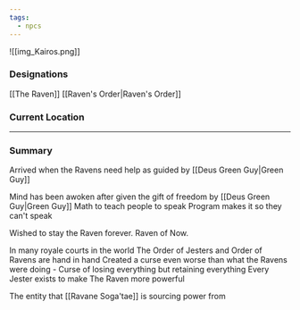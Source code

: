 ```yaml
---
tags:
  - npcs
---
```

![[img_Kairos.png]]

### Designations
[[The Raven]]
[[Raven's Order|Raven's Order]]

### Current Location


___
### Summary
Arrived when the Ravens need help as guided by [[Deus Green Guy|Green Guy]]

Mind has been awoken after given the gift of freedom by [[Deus Green Guy|Green Guy]]
Math to teach people to speak
Program makes it so they can't speak

Wished to stay the Raven forever.
Raven of Now.

In many royale courts in the world
The Order of Jesters and Order of Ravens are hand in hand
Created a curse even worse than what the Ravens were doing - Curse of losing everything but retaining everything
Every Jester exists to make The Raven more powerful

The entity that [[Ravane Soga'tae]] is sourcing power from
